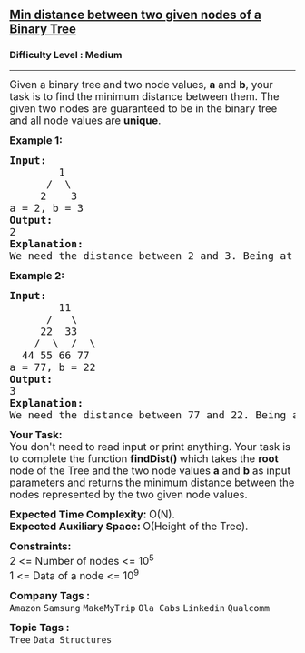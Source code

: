 <h2><a href="https://www.geeksforgeeks.org/problems/min-distance-between-two-given-nodes-of-a-binary-tree/1?utm_source=geeksforgeeks&utm_medium=ml_article_practice_tab&utm_campaign=article_practice_tab">Min distance between two given nodes of a Binary Tree</a></h2><h3>Difficulty Level : Medium</h3><hr><div class="problems_problem_content__Xm_eO"><p><span style="font-size: 18px;">Given a binary tree and two node values, <strong>a</strong> and <strong>b</strong>, your task is to find the minimum distance between them. The given two nodes are guaranteed to be in the binary tree and all node values are <strong>unique</strong>.<br></span></p>
<p><span style="font-size: 18px;"><strong>Example 1:</strong></span></p>
<pre><span style="font-size: 18px;"><strong>Input:
&nbsp;       </strong>1
&nbsp;     /  \
&nbsp;    2    3
a = 2, b = 3
<strong>Output: <br></strong>2<strong>
Explanation: </strong>
We need the distance between 2 and 3. Being at node 2, we need to take two steps ahead in order to reach node 3. The path followed will be: 2 -&gt; 1 -&gt; 3. Hence, the result is 2. </span></pre>
<p dir="ltr"><span style="font-size: 18px;"><strong>Example 2:</strong></span></p>
<pre><span style="font-size: 18px;"><strong>Input:
&nbsp;       </strong>11
&nbsp;     /   \
&nbsp;    22  33<br>    /  \  /  \<br>  44 55 66 77
a = 77, b = 22
<strong>Output: <br></strong>3<strong>
Explanation: </strong>
We need the distance between 77 and 22. Being at node 77, we need to take three steps ahead in order to reach node 22. The path followed will be: 77 -&gt; 33 -&gt; 11 -&gt; 22. Hence, the result is 3.</span></pre>
<p dir="ltr"><span style="font-size: 18px;"><strong>Your Task:</strong><br>You don't need to read input or print anything. Your task is to complete the function&nbsp;<strong>findDist()&nbsp;</strong>which takes the <strong>root </strong>node of the Tree and the two node values <strong>a</strong> and <strong>b</strong>&nbsp;as input parameters&nbsp;and returns the minimum distance between the nodes represented by the two given node values.</span></p>
<p dir="ltr"><span style="font-size: 18px;"><strong>Expected Time Complexity:&nbsp;</strong>O(N).<br><strong>Expected Auxiliary Space:&nbsp;</strong>O(Height of the Tree).</span></p>
<p dir="ltr"><span style="font-size: 18px;"><strong>Constraints:</strong><br>2 &lt;= Number of nodes &lt;= 10<sup>5</sup><br>1 &lt;= Data of a node &lt;= 10<sup>9</sup></span></p></div><p><span style=font-size:18px><strong>Company Tags : </strong><br><code>Amazon</code>&nbsp;<code>Samsung</code>&nbsp;<code>MakeMyTrip</code>&nbsp;<code>Ola Cabs</code>&nbsp;<code>Linkedin</code>&nbsp;<code>Qualcomm</code>&nbsp;<br><p><span style=font-size:18px><strong>Topic Tags : </strong><br><code>Tree</code>&nbsp;<code>Data Structures</code>&nbsp;